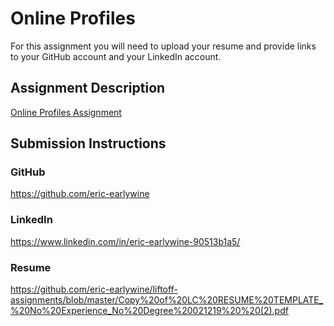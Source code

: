 # Online Profiles
For this assignment you will need to upload your resume and provide links to your GitHub account and your LinkedIn account.

## Assignment Description
[Online Profiles Assignment](https://education.launchcode.org/liftoff/modules/assignments/online-profiles)

## Submission Instructions
 
### GitHub
https://github.com/eric-earlywine
 
### LinkedIn
https://www.linkedin.com/in/eric-earlywine-90513b1a5/

### Resume
https://github.com/eric-earlywine/liftoff-assignments/blob/master/Copy%20of%20LC%20RESUME%20TEMPLATE_%20No%20Experience_No%20Degree%20021219%20%20(2).pdf
